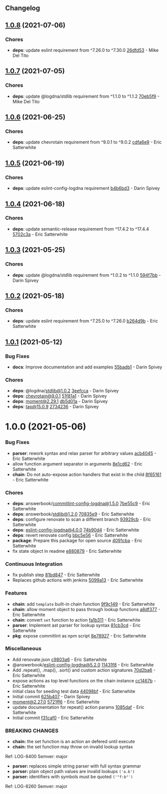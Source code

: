 ## Changelog

## [1.0.8](https://github.com/logdna/setup-chain-node/compare/v1.0.7...v1.0.8) (2021-07-06)


### Chores

* **deps**: update eslint requirement from ^7.26.0 to ^7.30.0 [26dfd53](https://github.com/logdna/setup-chain-node/commit/26dfd535b6e97fc32ac1df57f882bd3457ca6fef) - Mike Del Tito

## [1.0.7](https://github.com/logdna/setup-chain-node/compare/v1.0.6...v1.0.7) (2021-07-05)


### Chores

* **deps**: update @logdna/stdlib requirement from ^1.1.0 to ^1.1.2 [70eb5f9](https://github.com/logdna/setup-chain-node/commit/70eb5f997c4a61d99222f0409097feed750bc034) - Mike Del Tito

## [1.0.6](https://github.com/logdna/setup-chain-node/compare/v1.0.5...v1.0.6) (2021-06-25)


### Chores

* **deps**: update chevrotain requirement from ^9.0.1 to ^9.0.2 [cdfa6e9](https://github.com/logdna/setup-chain-node/commit/cdfa6e9fe6f3382e416cfb75e32cd7dd8eb086b9) - Eric Satterwhite

## [1.0.5](https://github.com/logdna/setup-chain-node/compare/v1.0.4...v1.0.5) (2021-06-19)


### Chores

* **deps**: update eslint-config-logdna requirement [b4b6bd3](https://github.com/logdna/setup-chain-node/commit/b4b6bd3ea9873867db7d966e30e93b3826023f45) - Darin Spivey

## [1.0.4](https://github.com/logdna/setup-chain-node/compare/v1.0.3...v1.0.4) (2021-06-18)


### Chores

* **deps**: update semantic-release requirement from ^17.4.2 to ^17.4.4 [5702c3a](https://github.com/logdna/setup-chain-node/commit/5702c3ad8a968c31b24ea2ad8bef8747c0cc26f0) - Eric Satterwhite

## [1.0.3](https://github.com/logdna/setup-chain-node/compare/v1.0.2...v1.0.3) (2021-05-25)


### Chores

* **deps**: update @logdna/stdlib requirement from ^1.0.2 to ^1.1.0 [594f7bb](https://github.com/logdna/setup-chain-node/commit/594f7bb218f36b018785ecbd0510ab1af6938da0) - Darin Spivey

## [1.0.2](https://github.com/logdna/setup-chain-node/compare/v1.0.1...v1.0.2) (2021-05-18)


### Chores

* **deps**: update eslint requirement from ^7.25.0 to ^7.26.0 [b264d9b](https://github.com/logdna/setup-chain-node/commit/b264d9bd2e751b0560942c4a55fababf6536ee6c) - Eric Satterwhite

## [1.0.1](https://github.com/logdna/setup-chain-node/compare/v1.0.0...v1.0.1) (2021-05-12)


### Bug Fixes

* **docs**: Improve documentation and add examples [55badb1](https://github.com/logdna/setup-chain-node/commit/55badb18bb2ab60e1b58d621d329c9f8fd33a823) - Darin Spivey


### Chores

* **deps**: @logdna/stdlib@1.0.2 [3eefcca](https://github.com/logdna/setup-chain-node/commit/3eefcca930722414d2b8bbe9cc7f22151c79a67b) - Darin Spivey
* **deps**: chevrotain@9.0.1 [51f81a1](https://github.com/logdna/setup-chain-node/commit/51f81a19617cc8bfe42ce8d234d91991b2d7a1c1) - Darin Spivey
* **deps**: moment@2.29.1 [db5d01a](https://github.com/logdna/setup-chain-node/commit/db5d01a55e949e331b1f1bb3c994b77e0457d162) - Darin Spivey
* **deps**: tap@15.0.9 [2734236](https://github.com/logdna/setup-chain-node/commit/273423615b42e01b41037552d577cf46f9c41a91) - Darin Spivey

# 1.0.0 (2021-05-06)


### Bug Fixes

* **parser**: rework syntax and relax parser for arbitrary values [acb4045](https://github.com/logdna/setup-chain-node/commit/acb4045cbd43ec2aab73c0129b97c1f1cff782f1) - Eric Satterwhite
* allow function argument separator in arguments [8e1cd62](https://github.com/logdna/setup-chain-node/commit/8e1cd62ea85ce7b81fb49d597045b92f5b4a7c89) - Eric Satterwhite
* **chain**: Do not auto-expose action handlers that exist in the child [8f65161](https://github.com/logdna/setup-chain-node/commit/8f65161c41106f1f2d13ff03abaac2477f2c8992) - Eric Satterwhite


### Chores

* **deps**: answerbook/commitlint-config-logdna@1.5.0 [7be55c9](https://github.com/logdna/setup-chain-node/commit/7be55c971c3fc23f7986a19068fddd8d6f0a911c) - Eric Satterwhite
* **deps**: answerbook/stdlib@1.2.0 [70835e9](https://github.com/logdna/setup-chain-node/commit/70835e9f5175731585fde47cdde9869bfe3fca6e) - Eric Satterwhite
* **deps**: configure renovate to scan a different branch [93929cb](https://github.com/logdna/setup-chain-node/commit/93929cb2f3abda75206154153309d336b32ca3f8) - Eric Satterwhite
* **deps**: eslint-config-logdna@4.0.0 [74b90d4](https://github.com/logdna/setup-chain-node/commit/74b90d4b028d37773e11de64d7d635b63eb43bd4) - Eric Satterwhite
* **deps**: revert renovate config [bbc5e56](https://github.com/logdna/setup-chain-node/commit/bbc5e564bc061080d875f522107849f0a99b4eb3) - Eric Satterwhite
* **package**: Prepare this package for open source [4091cba](https://github.com/logdna/setup-chain-node/commit/4091cbaf891e688cbcabe5a04e5b45f3eba6cc42) - Eric Satterwhite
* fix state object in readme [e880879](https://github.com/logdna/setup-chain-node/commit/e880879876761056b5ed1b335830fe6f5ac6a294) - Eric Satterwhite


### Continuous Integration

* fix publish step [81bd847](https://github.com/logdna/setup-chain-node/commit/81bd84716081a13883616e6a97cc543ceb1de001) - Eric Satterwhite
* Replaces github actions with jenkins [5099a13](https://github.com/logdna/setup-chain-node/commit/5099a13c55ad5bde580b87945e6c8573976fecc3) - Eric Satterwhite


### Features

* **chain**: add `template` built-in chain function [9f9c149](https://github.com/logdna/setup-chain-node/commit/9f9c149e54e5d6ea4aa4e7bdf78f979feb3b2e2e) - Eric Satterwhite
* **chain**: allow moment object to pass through lookup functions [a8df377](https://github.com/logdna/setup-chain-node/commit/a8df3771502cfab1537db144c3a232d0568589f3) - Eric Satterwhite
* **chain**: convert `set` function to action [fa1b311](https://github.com/logdna/setup-chain-node/commit/fa1b311c8c8715f769819807e198fd6af6dbc387) - Eric Satterwhite
* **parser**: Implement ast parser for lookup syntax [81cb3cd](https://github.com/logdna/setup-chain-node/commit/81cb3cd0f0a22fdb60f0536417f6ab515eb4d8dd) - Eric Satterwhite
* **pkg**: expose commitlint as npm script [8e78927](https://github.com/logdna/setup-chain-node/commit/8e78927803aa68b22baf10307ea427097ade8078) - Eric Satterwhite


### Miscellaneous

* Add renovate.json [c9803a6](https://github.com/logdna/setup-chain-node/commit/c9803a696d405c043d5bd5c6c2c7af587cc44600) - Eric Satterwhite
* @answerbook/eslint-config-logdna@5.2.0 [11431f8](https://github.com/logdna/setup-chain-node/commit/11431f832502b61fa1cb780527e81f2a4a8c731c) - Eric Satterwhite
* Add .repeat(), .map(), .sort() and custom action signatures [70d2ba6](https://github.com/logdna/setup-chain-node/commit/70d2ba696a87450f326367575b3e0d9f5b5d6212) - Eric Satterwhite
* expose actions as top level functions on the chain instance [cc1467b](https://github.com/logdna/setup-chain-node/commit/cc1467ba050bd44d19edc96536d8fa416da019e9) - Eric Satterwhite
* initial class for seeding test data [44098bf](https://github.com/logdna/setup-chain-node/commit/44098bf602cdc694d46f9b64de1b059c65e297e7) - Eric Satterwhite
* Initial commit [625b407](https://github.com/logdna/setup-chain-node/commit/625b407569ea078459ae12ea90395fac8b63c054) - Darin Spivey
* moment@2.27.0 [5721ff6](https://github.com/logdna/setup-chain-node/commit/5721ff6008cecbb37e6f97e2484be03cb1d99cc0) - Eric Satterwhite
* update documentation for repeat() action params [1085daf](https://github.com/logdna/setup-chain-node/commit/1085daf64e33f6da51e1fb57de288dc3cdaaaead) - Eric Satterwhite
* Initial commit [f31caf0](https://github.com/logdna/setup-chain-node/commit/f31caf034ba122cb1c00a32848782a99ac013501) - Eric Satterwhite


### **BREAKING CHANGES**

* **chain:** the set function is an action an defered until execute
* **chain:** the set function may throw on invalid lookup syntax

Ref: LOG-8400
Semver: major
* **parser:** replaces simple string parser with full syntax grammar
* **parser:** plain object path values are invalid lookups `('a.b')`
* **parser:** identifiers with symbols must be quoted `('"f:b"')`

Ref: LOG-8260
Semver: major
